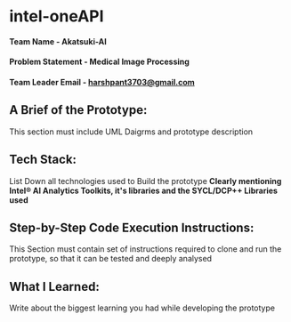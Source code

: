 # intel-oneAPI

#### Team Name - Akatsuki-AI
#### Problem Statement - Medical Image Processing
#### Team Leader Email - harshpant3703@gmail.com

## A Brief of the Prototype:
  This section must include UML Daigrms and prototype description
  
## Tech Stack: 
   List Down all technologies used to Build the prototype **Clearly mentioning Intel® AI Analytics Toolkits, it's libraries and the SYCL/DCP++ Libraries used**
   
## Step-by-Step Code Execution Instructions:
  This Section must contain set of instructions required to clone and run the prototype, so that it can be tested and deeply analysed
  
## What I Learned:
   Write about the biggest learning you had while developing the prototype
